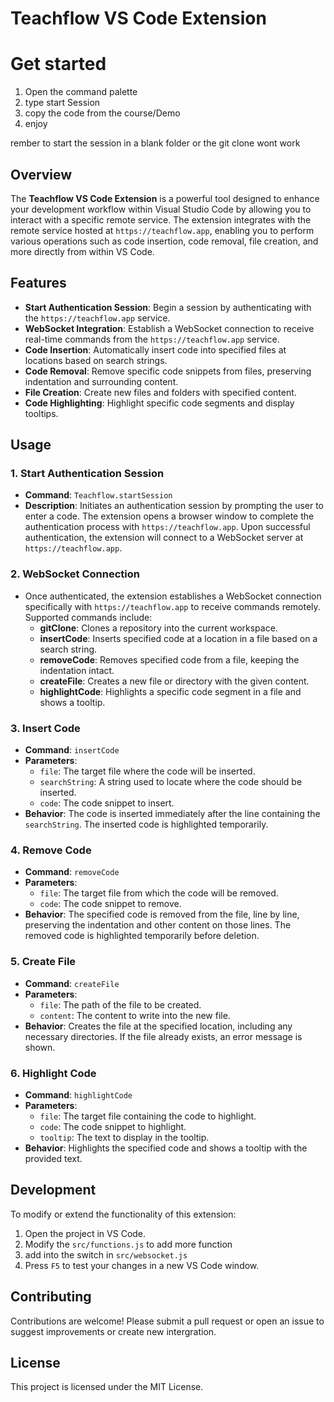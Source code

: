 # Teachflow VS Code Extension

# Get started

1. Open the command palette
2. type start Session
3. copy the code from the course/Demo
4. enjoy

rember to start the session in a blank folder or the git clone wont work

## Overview

The **Teachflow VS Code Extension** is a powerful tool designed to enhance your development workflow within Visual Studio Code by allowing you to interact with a specific remote service. The extension integrates with the remote service hosted at `https://teachflow.app`, enabling you to perform various operations such as code insertion, code removal, file creation, and more directly from within VS Code.

## Features

- **Start Authentication Session**: Begin a session by authenticating with the `https://teachflow.app` service.
- **WebSocket Integration**: Establish a WebSocket connection to receive real-time commands from the `https://teachflow.app` service.
- **Code Insertion**: Automatically insert code into specified files at locations based on search strings.
- **Code Removal**: Remove specific code snippets from files, preserving indentation and surrounding content.
- **File Creation**: Create new files and folders with specified content.
- **Code Highlighting**: Highlight specific code segments and display tooltips.


## Usage

### 1. Start Authentication Session

- **Command**: `Teachflow.startSession`
- **Description**: Initiates an authentication session by prompting the user to enter a code. The extension opens a browser window to complete the authentication process with `https://teachflow.app`. Upon successful authentication, the extension will connect to a WebSocket server at `https://teachflow.app`.

### 2. WebSocket Connection

- Once authenticated, the extension establishes a WebSocket connection specifically with `https://teachflow.app` to receive commands remotely. Supported commands include:
  - **gitClone**: Clones a repository into the current workspace.
  - **insertCode**: Inserts specified code at a location in a file based on a search string.
  - **removeCode**: Removes specified code from a file, keeping the indentation intact.
  - **createFile**: Creates a new file or directory with the given content.
  - **highlightCode**: Highlights a specific code segment in a file and shows a tooltip.

### 3. Insert Code

- **Command**: `insertCode`
- **Parameters**:
  - `file`: The target file where the code will be inserted.
  - `searchString`: A string used to locate where the code should be inserted.
  - `code`: The code snippet to insert.
- **Behavior**: The code is inserted immediately after the line containing the `searchString`. The inserted code is highlighted temporarily.

### 4. Remove Code

- **Command**: `removeCode`
- **Parameters**:
  - `file`: The target file from which the code will be removed.
  - `code`: The code snippet to remove.
- **Behavior**: The specified code is removed from the file, line by line, preserving the indentation and other content on those lines. The removed code is highlighted temporarily before deletion.

### 5. Create File

- **Command**: `createFile`
- **Parameters**:
  - `file`: The path of the file to be created.
  - `content`: The content to write into the new file.
- **Behavior**: Creates the file at the specified location, including any necessary directories. If the file already exists, an error message is shown.

### 6. Highlight Code

- **Command**: `highlightCode`
- **Parameters**:
  - `file`: The target file containing the code to highlight.
  - `code`: The code snippet to highlight.
  - `tooltip`: The text to display in the tooltip.
- **Behavior**: Highlights the specified code and shows a tooltip with the provided text.

## Development

To modify or extend the functionality of this extension:

1. Open the project in VS Code.
2. Modify the `src/functions.js` to add more function
3. add into the switch in `src/websocket.js`
4. Press `F5` to test your changes in a new VS Code window.

## Contributing

Contributions are welcome! Please submit a pull request or open an issue to suggest improvements or create new intergration.

## License

This project is licensed under the MIT License.
